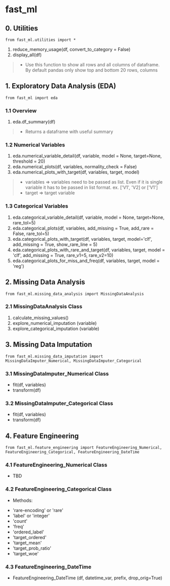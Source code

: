 # fast_ml
 
## 0. Utilities

`from fast_ml.utilities import *`
1. reduce_memory_usage(df, convert_to_category = False)
2. display_all(df)
> * Use this function to show all rows and all columns of dataframe. By default pandas only show top and bottom 20 rows, columns

## 1. Exploratory Data Analysis (EDA)

`from fast_ml import eda`
### 1.1 Overview
1. eda.df_summary(df)
> * Returns a dataframe with useful summary
### 1.2 Numerical Variables
1. eda.numerical_variable_detail(df, variable, model = None, target=None, threshold = 20)
2. eda.numerical_plots(df, variables, normality_check = False)
3. eda.numerical_plots_with_target(df, variables, target, model)
  > * variables => variables need to be passed as list. Even if it is single variable it has to be passed in list format. ex. ['V1', 'V2] or ['V1']
  > * target => target variable 
### 1.3 Categorical Variables
1. eda.categorical_variable_detail(df, variable, model = None, target=None,  rare_tol=5)
2. eda.categorical_plots(df, variables, add_missing = True, add_rare = False, rare_tol=5)
3. eda.categorical_plots_with_target(df, variables, target, model='clf', add_missing = True,  show_rare_line = 5)
4. eda.categorical_plots_with_rare_and_target(df, variables, target, model = 'clf', add_missing = True, rare_v1=5, rare_v2=10)
5. eda.categorical_plots_for_miss_and_freq(df, variables, target, model = 'reg')

## 2. Missing Data Analysis

`from fast_ml.missing_data_analysis import MissingDataAnalysis`
### 2.1 MissingDataAnalysis Class
1. calculate_missing_values()
2. explore_numerical_imputation (variable)
3. explore_categorical_imputation (variable)


## 3. Missing Data Imputation

`from fast_ml.missing_data_imputation import MissingDataImputer_Numerical, MissingDataImputer_Categorical`
### 3.1 MissingDataImputer_Numerical Class
* fit(df, variables)
* transform(df)

### 3.2 MissingDataImputer_Categorical Class
* fit(df, variables)
* transform(df)

## 4. Feature Engineering

`from fast_ml.feature_engineering import FeatureEngineering_Numerical, FeatureEngineering_Categorical, FeatureEngineering_DateTime`
### 4.1 FeatureEngineering_Numerical Class
* TBD

### 4.2 FeatureEngineering_Categorical Class
* Methods:
 - 'rare-encoding' or 'rare'
 - 'label' or 'integer'
 - 'count'
 - 'freq'
 - 'ordered_label'
 - 'target_ordered'
 - 'target_mean'
 - 'target_prob_ratio'
 - 'target_woe'

### 4.3 FeatureEngineering_DateTime
* FeatureEngineering_DateTime (df, datetime_var, prefix, drop_orig=True)

